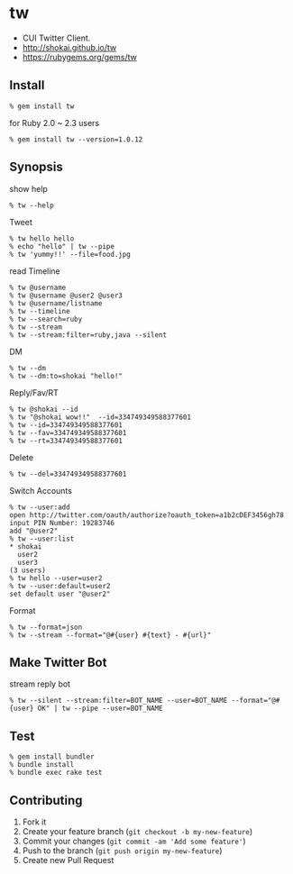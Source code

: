 tw
==

* CUI Twitter Client.
* http://shokai.github.io/tw
* https://rubygems.org/gems/tw


Install
-------

    % gem install tw

for Ruby 2.0 ~ 2.3 users

    % gem install tw --version=1.0.12


Synopsis
--------

show help

    % tw --help

Tweet

    % tw hello hello
    % echo "hello" | tw --pipe
    % tw 'yummy!!' --file=food.jpg

read Timeline

    % tw @username
    % tw @username @user2 @user3
    % tw @username/listname
    % tw --timeline
    % tw --search=ruby
    % tw --stream
    % tw --stream:filter=ruby,java --silent

DM

    % tw --dm
    % tw --dm:to=shokai "hello!"

Reply/Fav/RT

    % tw @shokai --id
    % tw "@shokai wow!!"  --id=334749349588377601
    % tw --id=334749349588377601
    % tw --fav=334749349588377601
    % tw --rt=334749349588377601

Delete

    % tw --del=334749349588377601

Switch Accounts

    % tw --user:add
    open http://twitter.com/oauth/authorize?oauth_token=a1b2cDEF3456gh78
    input PIN Number: 19283746
    add "@user2"
    % tw --user:list
    * shokai
      user2
      user3
    (3 users)
    % tw hello --user=user2
    % tw --user:default=user2
    set default user "@user2"

Format

    % tw --format=json
    % tw --stream --format="@#{user} #{text} - #{url}"


Make Twitter Bot
----------------
stream reply bot

    % tw --silent --stream:filter=BOT_NAME --user=BOT_NAME --format="@#{user} OK" | tw --pipe --user=BOT_NAME


Test
----

    % gem install bundler
    % bundle install
    % bundle exec rake test


Contributing
------------
1. Fork it
2. Create your feature branch (`git checkout -b my-new-feature`)
3. Commit your changes (`git commit -am 'Add some feature'`)
4. Push to the branch (`git push origin my-new-feature`)
5. Create new Pull Request